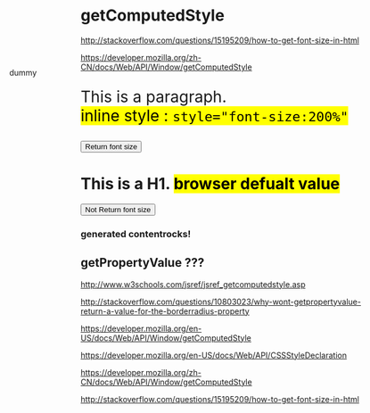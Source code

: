 # getComputedStyle



http://stackoverflow.com/questions/15195209/how-to-get-font-size-in-html

https://developer.mozilla.org/zh-CN/docs/Web/API/Window/getComputedStyle








<p id="fp" style="font-size:200%">
    This is a paragraph. <br>
    <mark>inline style : <code>style="font-size:200%"</code></mark>
</p>
<button type="button" onclick="tureFunc()">Return font size</button>
<h1 id="fh">
    This is a H1. <mark>browser defualt value</mark>
</h1>
<button type="button" onclick="myFunction()">Not Return font size</button>
<script>
    function tureFunc() {
        alert(document.getElementById("fp").style.fontSize);
    }
    function falseFunc() {
        alert(document.getElementById("fh").style.fontSize);
    }
</script>






<style>
    h3::after {
        content: "rocks!";
    }
</style>

<h3>generated content</h3> 
<script>
    let h3 = document.querySelector('h3'), 
    result = getComputedStyle(h3, '::after').content;
    // console.log("the generated content is: ", result);
    console.log(`the generated content is: ${result}`); 
    alert(`the generated content is: ${result}`);
    // the generated content is: "rocks!"
</script>








<style>
    #elem-container{
        position: absolute;
        left:     100px;
        top:      200px;
        height:   100px;
    }
</style>

<div id="elem-container">dummy</div>
<div id="output"></div>  
<script>
    function getTheStyle(){
        let elem = document.getElementById("elem-container");
        let fontSize = window.getComputedStyle(elem,null).getPropertyValue("font-size");
        // font-size !=== fontSize
        console.log(`fontSize = ${fontSize}`);
        document.getElementById("output").innerHTML = fontSize;
    }
    getTheStyle();
</script>


## getPropertyValue ???



http://www.w3schools.com/jsref/jsref_getcomputedstyle.asp

http://stackoverflow.com/questions/10803023/why-wont-getpropertyvalue-return-a-value-for-the-borderradius-property


https://developer.mozilla.org/en-US/docs/Web/API/Window/getComputedStyle


https://developer.mozilla.org/en-US/docs/Web/API/CSSStyleDeclaration


https://developer.mozilla.org/zh-CN/docs/Web/API/Window/getComputedStyle 

http://stackoverflow.com/questions/15195209/how-to-get-font-size-in-html 





